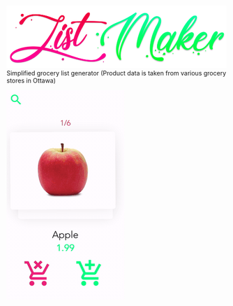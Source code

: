 ![](logo_small.png)
Simplified grocery list generator
(Product data is taken from various grocery stores in Ottawa)

![](v2.gif)
